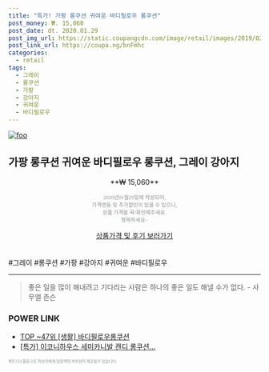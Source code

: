 ```yaml
--- 
title: "특가! 가팡 롱쿠션 귀여운 바디필로우 롱쿠션" 
post_money: ₩. 15,060 
post_date: dt. 2020.01.29 
post_img_url: https://static.coupangcdn.com/image/retail/images/2019/02/13/17/8/6586cd99-e168-4899-b816-0678c296eba2.jpg 
post_link_url: https://coupa.ng/bnFmhc 
categories: 
  - retail 
tags: 
  - 그레이 
  - 롱쿠션 
  - 가팡 
  - 강아지 
  - 귀여운 
  - 바디필로우 
--- 
```

[![foo](https://static.coupangcdn.com/image/retail/images/2019/02/13/17/8/6586cd99-e168-4899-b816-0678c296eba2.jpg)](https://coupa.ng/bnFmhc) 

## 가팡 롱쿠션 귀여운 바디필로우 롱쿠션, 그레이 강아지 
<p style="text-align: center;">**₩ 15,060**</p> 
<p style="text-align: center;"><span style="color: #898c8f; font-family: Georgia,Times,serif; font-size: 0.75em;">2020년01월29일에 작성되어, <br>가격변동 및 추가할인이 있을 수 있으니,<br> 상품 가격을 꼭!확인해주세요.<br>행복하세요~</span> 
</p>	 
<div markdown="0" style="text-align: center;"><a href="https://coupa.ng/bnFmhc" class="btn btn--success">상품가격 및 후기 보러가기</a></div> 
<br><br> 
  #그레이 #롱쿠션 #가팡 #강아지 #귀여운 #바디필로우 
<hr> 

> 좋은 일을 많이 해내려고 기다리는 사람은 하나의 좋은 일도 해낼 수가 없다. - 사무엘 존슨 


### POWER LINK

* <a href="https://blog.naver.com/fasyy4321/221780049600" target="_blank"> TOP ~47위 [생활] 바디필로우롱쿠션</a>
* <a href="https://blog.naver.com/an0733/221790242155" target="_blank">[특가] 이코니하우스 세미카니발 캔디 롱쿠션...</a>

<span style="color: #898c8f; font-family: Georgia,Times,serif; font-size: 0.55em;">파트너스활동으로 작성자에게 일정액의 커미션이 제공될수 있습니다.</span> 
